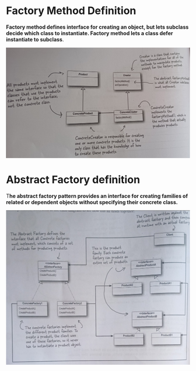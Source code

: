 # Factory Method Definition

**Factory method defines interface for creating an object,
but lets subclass decide which class to instantiate.
Factory method lets a class defer instantiate to subclass**.

![img.png](img.png)

# Abstract Factory definition

T**he abstract factory pattern provides an interface 
for creating families of related or dependent objects without specifying their concrete class.**

![img_1.png](img_1.png)